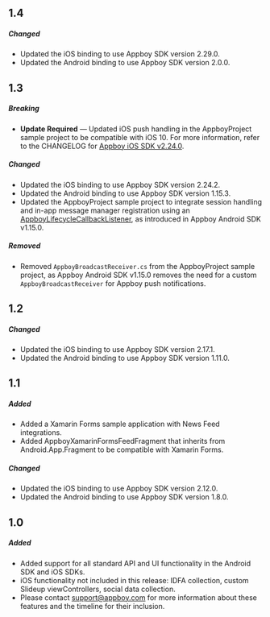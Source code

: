 ## 1.4

##### Changed
- Updated the iOS binding to use Appboy SDK version 2.29.0.
- Updated the Android binding to use Appboy SDK version 2.0.0.

## 1.3

##### Breaking
- **Update Required** — Updated iOS push handling in the AppboyProject sample project to be compatible with iOS 10. For more information, refer to the CHANGELOG for [Appboy iOS SDK v2.24.0](https://github.com/Appboy/appboy-ios-sdk/blob/master/CHANGELOG.md#2240).

##### Changed
- Updated the iOS binding to use Appboy SDK version 2.24.2.
- Updated the Android binding to use Appboy SDK version 1.15.3.
- Updated the AppboyProject sample project to integrate session handling and in-app message manager registration using an [AppboyLifecycleCallbackListener](https://github.com/Appboy/appboy-android-sdk/blob/master/android-sdk-ui/src/com/appboy/AppboyLifecycleCallbackListener.java), as introduced in Appboy Android SDK v1.15.0.

##### Removed
- Removed `AppboyBroadcastReceiver.cs` from the AppboyProject sample project, as Appboy Android SDK v1.15.0 removes the need for a custom `AppboyBroadcastReceiver` for Appboy push notifications.

## 1.2

##### Changed
- Updated the iOS binding to use Appboy SDK version 2.17.1.
- Updated the Android binding to use Appboy SDK version 1.11.0.

## 1.1

##### Added
- Added a Xamarin Forms sample application with News Feed integrations.
- Added AppboyXamarinFormsFeedFragment that inherits from Android.App.Fragment to be compatible with Xamarin Forms.

##### Changed
- Updated the iOS binding to use Appboy SDK version 2.12.0.
- Updated the Android binding to use Appboy SDK version 1.8.0.

## 1.0

##### Added
- Added support for all standard API and UI functionality in the Android SDK and iOS SDKs.
- iOS functionality not included in this release:  IDFA collection, custom Slideup viewControllers, social data collection.
- Please contact support@appboy.com for more information about these features and the timeline for their inclusion.